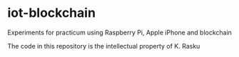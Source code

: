 # iot-blockchain
Experiments for practicum using Raspberry Pi, Apple iPhone and blockchain


The code in this repository is the intellectual property of K. Rasku
